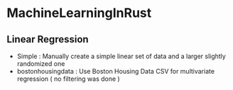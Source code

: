 # MachineLearningInRust

## Linear Regression
- Simple : Manually create a simple linear set of data and a larger slightly randomized one
- bostonhousingdata : Use Boston Housing Data CSV for multivariate regression ( no filtering was done )
